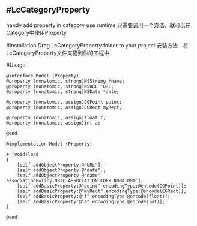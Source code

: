 #LcCategoryProperty
---
handy add property in category use runtime
只需要调用一个方法，就可以在Category中使用Property

#Installation
Drag LcCategoryProperty folder to your project
安装方法：将LcCategoryProperty文件夹拖到你的工程中

#Usage

	@interface Model (Property)
	@property (nonatomic, strong)NSString *name;
	@property (nonatomic, strong)NSURL *URL;
	@property (nonatomic, strong)NSDate *date;
	
	@property (nonatomic, assign)CGPoint point;
	@property (nonatomic, assign)CGRect myRect;
	
	@property (nonatomic, assign)float f;
	@property (nonatomic, assign)int a;
	
	@end
	
	@implementation Model (Property)
	
	+ (void)load
	{
	    [self addObjectProperty:@"URL"];
	    [self addObjectProperty:@"date"];
	    [self addObjectProperty:@"name" associationPolicy:OBJC_ASSOCIATION_COPY_NONATOMIC];
	    [self addBasicProperty:@"point" encodingType:@encode(CGPoint)];
	    [self addBasicProperty:@"myRect" encodingType:@encode(CGRect)];
	    [self addBasicProperty:@"f" encodingType:@encode(float)];
	    [self addBasicProperty:@"a" encodingType:@encode(int)];
	}
	
	@end

